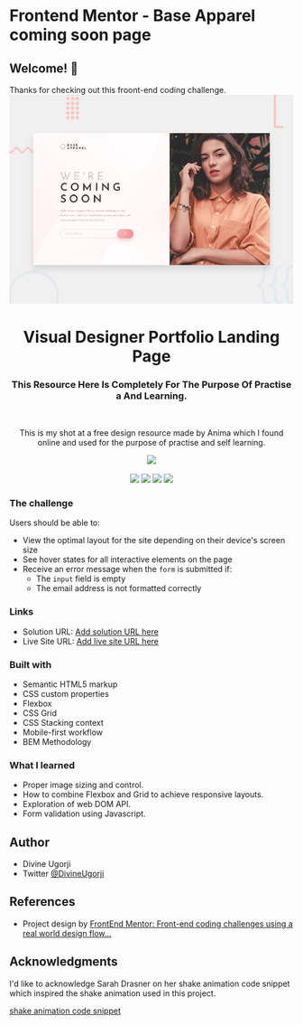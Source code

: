 # Frontend Mentor - Base Apparel coming soon page

## Welcome! 👋

Thanks for checking out this froont-end coding challenge.
![Design preview for the Base Apparel coming soon page coding challenge](./design/desktop-preview.jpg)

<div align = "center"> 
<h1 align="center"> Visual Designer Portfolio Landing Page</h1>

<h3>This Resource Here Is Completely For The Purpose Of Practise a
And Learning.</h3>

<br>

<p>This is my shot at a free design resource made by Anima which I found online and used for the purpose of practise and self learning.</p>

![](design/Cover.jpg)

</div>

<div align="center">

![](https://img.shields.io/badge/HTML-%23E34F26?style=for-the-badge&logo=html5&logoColor=white&logoSize=36px&labelColor=%23E34F26)
![](https://img.shields.io/badge/CSS%203-%231572B6?style=for-the-badge&logo=css3&logoSize=36px&labelColor=%231572B6)
![](https://img.shields.io/badge/PRETTIER-%23F7B93E?style=for-the-badge&logo=prettier&logoColor=white&logoSize=36px&labelColor=%23F7B93E)
![](https://img.shields.io/badge/GIT-%23F05032?style=for-the-badge&logo=git&logoColor=white&logoSize=36px&labelColor=%23F05032)

</div>

### The challenge

Users should be able to:

- View the optimal layout for the site depending on their device's screen size
- See hover states for all interactive elements on the page
- Receive an error message when the `form` is submitted if:
  - The `input` field is empty
  - The email address is not formatted correctly

### Links

- Solution URL: [Add solution URL here](https://your-solution-url.com)
- Live Site URL: [Add live site URL here](https://your-live-site-url.com)

### Built with

- Semantic HTML5 markup
- CSS custom properties
- Flexbox
- CSS Grid
- CSS Stacking context
- Mobile-first workflow
- BEM Methodology

### What I learned

- Proper image sizing and control.
- How to combine Flexbox and Grid to achieve responsive layouts.
- Exploration of web DOM API.
- Form validation using Javascript.

## Author

- Divine Ugorji
- Twitter [@DivineUgorji](https://www.twitter.com/DivineUgorji)

## References

- Project design by [FrontEnd Mentor: Front-end coding challenges using a real world design flow...](https://www.frontendmentor.io/challenges/base-apparel-coming-soon-page-5d46b47f8db8a7063f9331a0)

## Acknowledgments

I'd like to acknowledge Sarah Drasner on her shake animation code snippet which inspired the shake animation used in this project.

[shake animation code snippet](https://css-tricks.com/snippets/css/shake-css-keyframe-animation/b47f8db8a7063f9331a0)
